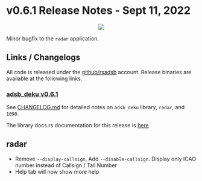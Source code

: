 # v0.6.1 Release Notes - Sept 11, 2022
<p align="center">
  <img src="https://raw.githubusercontent.com/rsadsb/adsb_deku/master/media/logo.png")
</p>

Minor bugfix to the `radar` application.

## Links / Changelogs

All code is released under the [github/rsadsb](https://github.com/rsadsb) account.
Release binaries are available at the following links.

### [adsb_deku v0.6.1](https://github.com/rsadsb/adsb_deku/releases/tag/v0.6.1)

See [CHANGELOG.md](https://github.com/rsadsb/adsb_deku/blob/v0.5.1/CHANGELOG.md) for detailed notes on `adsb_deku` library, `radar`, and `1090`. 

The library docs.rs documentation for this release is [here](https://docs.rs/adsb_deku/0.5.1/adsb_deku/)

## radar
- Remove `--display-callsign`, Add `--disable-callsign`. Display only ICAO number instead of Callsign / Tail Number
- Help tab will now show more help
